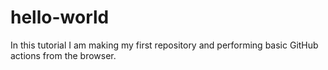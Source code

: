 # hello-world
In this tutorial I am making my first repository and performing basic GitHub actions from the browser.
